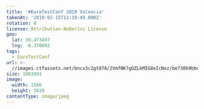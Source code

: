 ```yaml
---
title: '#EuroTestConf 2019 Valencia'
takenAt: '2019-02-15T12:19:49.000Z'
rotation: 0
license: Attribution-NoDerivs License
geo:
  lat: 39.473497
  lng: -0.370092
tags:
  - EuroTestConf
url: >-
  //images.ctfassets.net/bncv3c2gt878/2VmfNK7gUZLkMIG8eIcNxz/be730b9bbe3cddaebb4383e98233559e/eurotestconf-2019-valencia_40230829253_o
size: 1003993
image:
  width: 1586
  height: 2820
contentType: image/jpeg
---
```


